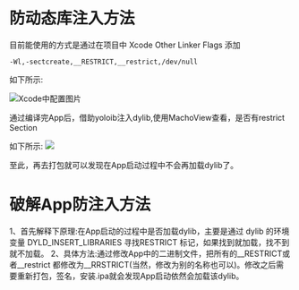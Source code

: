 # 防动态库注入方法
目前能使用的方式是通过在项目中 Xcode Other Linker Flags 添加 

```objc
-Wl,-sectcreate,__RESTRICT,__restrict,/dev/null
```
如下所示:

![Xcode中配置图片](https://wangdetong.github.io/2017/03/13/dylib%E6%B3%A8%E5%85%A5and%E9%98%B2%E5%BE%A1/block_injection.png)

通过编译完App后，借助yoloib注入dylib,使用MachoView查看，是否有restrict Section

如下所示:
![](https://wangdetong.github.io/2017/03/13/dylib%E6%B3%A8%E5%85%A5and%E9%98%B2%E5%BE%A1/block_injection1.png)

至此，再去打包就可以发现在App启动过程中不会再加载dylib了。

# 破解App防注入方法

1、首先解释下原理:在App启动的过程中是否加载dylib，主要是通过 dylib 的环境变量 DYLD_INSERT_LIBRARIES 寻找RESTRICT 标记，如果找到就加载，找不到就不加载。
2、具体方法:通过修改App中的二进制文件，把所有的__RESTRICT或者__restrict 都修改为__RRSTRICT(当然，修改为别的名称也可以)。修改之后需要重新打包，签名，安装.ipa就会发现App启动依然会加载该dylib。


